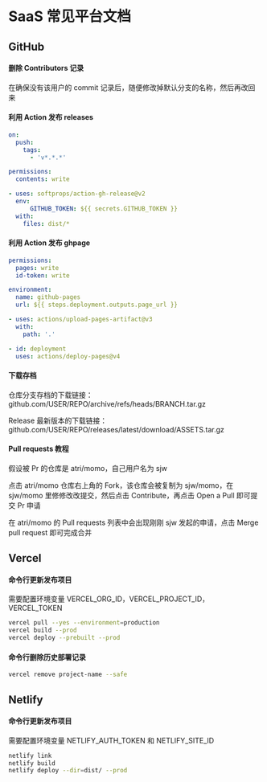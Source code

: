 # SaaS 常见平台文档

## GitHub

#### 删除 Contributors 记录

在确保没有该用户的 commit 记录后，随便修改掉默认分支的名称，然后再改回来

#### 利用 Action 发布 releases

```yml
on:
  push:
    tags:
      - 'v*.*.*'

permissions:
  contents: write

- uses: softprops/action-gh-release@v2
  env:
      GITHUB_TOKEN: ${{ secrets.GITHUB_TOKEN }}
  with:
    files: dist/*
```

#### 利用 Action 发布 ghpage

```yml
permissions:
  pages: write
  id-token: write

environment:
  name: github-pages
  url: ${{ steps.deployment.outputs.page_url }}

- uses: actions/upload-pages-artifact@v3
  with:
    path: '.'

- id: deployment
  uses: actions/deploy-pages@v4
```

#### 下载存档

仓库分支存档的下载链接：github.com/USER/REPO/archive/refs/heads/BRANCH.tar.gz

Release 最新版本的下载链接：github.com/USER/REPO/releases/latest/download/ASSETS.tar.gz

#### Pull requests 教程

假设被 Pr 的仓库是 atri/momo，自己用户名为 sjw

点击 atri/momo 仓库右上角的 Fork，该仓库会被复制为 sjw/momo，在 sjw/momo 里修修改改提交，然后点击 Contribute，再点击 Open a Pull 即可提交 Pr 申请

在 atri/momo 的 Pull requests 列表中会出现刚刚 sjw 发起的申请，点击 Merge pull request 即可完成合并

## Vercel

#### 命令行更新发布项目

需要配置环境变量 VERCEL_ORG_ID，VERCEL_PROJECT_ID，VERCEL_TOKEN

```sh
vercel pull --yes --environment=production
vercel build --prod
vercel deploy --prebuilt --prod
```

#### 命令行删除历史部署记录

```sh
vercel remove project-name --safe
```

## Netlify

#### 命令行更新发布项目

需要配置环境变量 NETLIFY_AUTH_TOKEN 和 NETLIFY_SITE_ID

```sh
netlify link
netlify build
netlify deploy --dir=dist/ --prod
```
